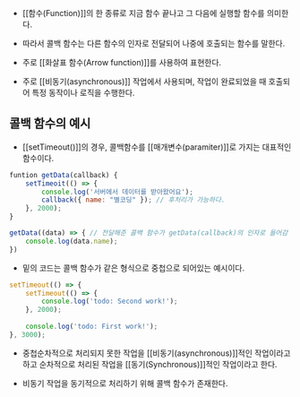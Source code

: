 - [[함수(Function)]]의 한 종류로 지금 함수 끝나고 그 다음에 실행할 함수를 의미한다.
- 따라서 콜백 함수는 다른 함수의 인자로 전달되어 나중에 호출되는 함수를 말한다.

- 주로 [[화살표 함수(Arrow function)]]를 사용하여 표현한다.

- 주로 [[비동기(asynchronous)]] 작업에서 사용되며, 작업이 완료되었을 때 호출되어 특정 동작이나 로직을 수행한다.

## 콜백 함수의 예시

- [[setTimeout()]]의 경우, 콜백함수를 [[매개변수(paramiter)]]로 가지는 대표적인 함수이다.

```js
funtion getData(callback) {
	setTimeoit(() => {
		console.log('서버에서 데이터를 받아왔어요');
		callback({ name: "별코딩" }); // 후처리가 가능하다.
	}, 2000);
}

getData((data) => { // 전달해준 콜백 함수가 getData(callback)의 인자로 들어감
	console.log(data.name);
})
```

- 밑의 코드는 콜백 함수가 같은 형식으로 중첩으로 되어있는 예시이다.

```jsx
setTimeout(() => { 
	setTimeout(() => { 
		console.log('todo: Second work!'); 
	}, 2000); 
	
	console.log('todo: First work!'); 
}, 3000);
```

- 중첩순차적으로 처리되지 못한 작업을 [[비동기(asynchronous)]]적인 작업이라고 하고 순차적으로 처리된 작업을 [[동기(Synchronous)]]적인 작업이라고 한다.

- 비동기 작업을 동기적으로 처리하기 위해 콜백 함수가 존재한다.